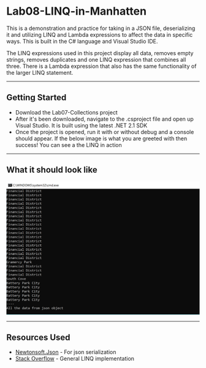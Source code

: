 # Lab08-LINQ-in-Manhatten

This is a demonstration and practice for taking in a JSON file, deserializing it and utilizing LINQ and Lambda expressions to affect the data in specific ways. This is built in the C# language and Visual Studio IDE.

The LINQ expressions used in this project display all data, removes empty strings, removes duplicates and one LINQ expression that combines all three. There is a Lambda expression that also has the same functionality of the larger LINQ statement.
***
## Getting Started
* Download the Lab07-Collections project
* After it's been downloaded, navigate to the .csproject file and open up Visual Studio. It is built using the latest .NET 2.1 SDK
* Once the project is opened, run it with or without debug and a console should appear. If the below image is what you are greeted with then success! You can see a the LINQ in action
***
## What it should look like
![visual](linq-visual.PNG)
***
## Resources Used
* [Newtonsoft.Json](https://www.newtonsoft.com/json) - For json serialization
* [Stack Overflow](https://stackoverflow.com/) - General LINQ implementation
